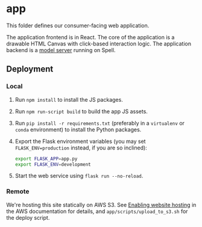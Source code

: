 # app

This folder defines our consumer-facing web application.

The application frontend is in React. The core of the application is a drawable HTML Canvas with click-based interaction logic. The application backend is a [model server](https://spell.ml/docs/model_servers) running on Spell.

## Deployment

### Local

1. Run `npm install` to install the JS packages.
2. Run `npm run-script build` to build the app JS assets.
3. Run `pip install -r requirements.txt` (preferably in a `virtualenv` or `conda` environment) to install the Python packages.
4. Export the Flask environment variables (you may set `FLASK_ENV=production` instead, if you are so inclined):

   ```bash
   export FLASK_APP=app.py
   export FLASK_ENV=development
   ```
5. Start the web service using `flask run --no-reload`.

### Remote

We're hosting this site statically on AWS S3. See [Enabling website hosting](https://docs.aws.amazon.com/AmazonS3/latest/dev/EnableWebsiteHosting.html) in the AWS documentation for details, and `app/scripts/upload_to_s3.sh` for the deploy script.
